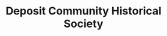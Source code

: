 ---
layout: repo
title: "Deposit Community Historical Society"
id: 19598
permalink: repos/19598/
---